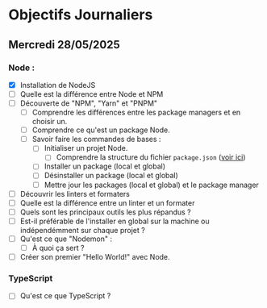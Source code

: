 # Objectifs Journaliers

## Mercredi 28/05/2025

### Node :

- [x] Installation de NodeJS
- [ ] Quelle est la différence entre Node et NPM
- [ ] Découverte de "NPM", "Yarn" et "PNPM"
  - [ ] Comprendre les différences entre les package managers et en choisir un.
  - [ ] Comprendre ce qu'est un package Node.
  - [ ] Savoir faire les commandes de bases :
    - [ ] Initialiser un projet Node.
      - [ ] Comprendre la structure du fichier `package.json` ([voir ici](https://docs.npmjs.com/cli/v10/configuring-npm/package-json))
    - [ ] Installer un package (local et global)
    - [ ] Désinstaller un package (local et global)
    - [ ] Mettre jour les packages (local et global) et le package manager
- [ ] Découvrir les linters et formaters
- [ ] Quelle est la différence entre un linter et un formater
- [ ] Quels sont les principaux outils les plus répandus ?
- [ ] Est-il préférable de l'installer en global sur la machine ou indépendémment sur chaque projet ?
- [ ] Qu'est ce que "Nodemon" :
  - [ ] À quoi ça sert ?
- [ ] Créer son premier "Hello World!" avec Node.

### TypeScript

- [ ] Qu'est ce que TypeScript ?
